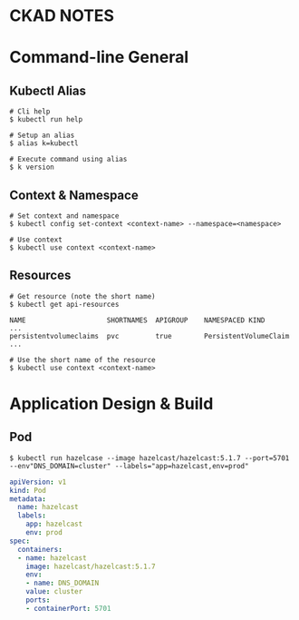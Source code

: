 CKAD NOTES
==========

# Command-line General

## Kubectl Alias
```
# Cli help
$ kubectl run help

# Setup an alias
$ alias k=kubectl

# Execute command using alias
$ k version
```

## Context & Namespace
```
# Set context and namespace
$ kubectl config set-context <context-name> --namespace=<namespace>

# Use context
$ kubectl use context <context-name>
```

## Resources
```
# Get resource (note the short name)
$ kubectl get api-resources

NAME                    SHORTNAMES  APIGROUP    NAMESPACED KIND
...
persistentvolumeclaims  pvc         true        PersistentVolumeClaim
...

# Use the short name of the resource
$ kubectl use context <context-name>
```

# Application Design & Build

## Pod
```
$ kubectl run hazelcase --image hazelcast/hazelcast:5.1.7 --port=5701 --env"DNS_DOMAIN=cluster" --labels="app=hazelcast,env=prod"
```
```yml
apiVersion: v1
kind: Pod
metadata:
  name: hazelcast
  labels:
    app: hazelcast
    env: prod
spec:
  containers:
  - name: hazelcast
    image: hazelcast/hazelcast:5.1.7
    env:
    - name: DNS_DOMAIN
    value: cluster
    ports:
    - containerPort: 5701
```

